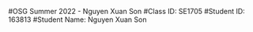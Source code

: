 #OSG Summer 2022 - Nguyen Xuan Son
#Class ID: SE1705
#Student ID: 163813
#Student Name: Nguyen Xuan Son
